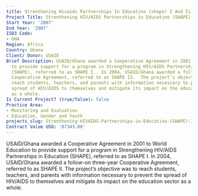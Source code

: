```yaml
---
title: Strenthening Hivaids Partnerships In Educatino (shape) I And Ii Evaluation
Project Title: Strenthening HIV/AIDS Partnerships in Educatino (SHAPE) I and II Evaluation
Start Year: '2007'
End Year: '2007'
ISO3 Code:
- GHA
Region: Africa
Country: Ghana
Client/ Donor: USAID
Brief Description: USAID/Ghana awarded a Cooperative Agreement in 2001 to World Education
  to provide support for a program in Strengthening HIV/AIDS Partnerships in Education
  (SHAPE), referred to as SHAPE I.  In 2004, USAID/Ghana awarded a follow-on three-year
  Cooperative Agreement, referred to as SHAPE II.  The project’s objective was to
  reach students, teachers, and parents with information necessary to prevent the
  spread of HIV/AIDS to themselves and mitigate its impact on the education sector
  as a whole.
Is Current Project? (true/false): false
Practice Area:
- Monitoring and Evaluation
- Education, Gender and Youth
projects_slug: Strenthening-HIVAIDS-Partnerships-in-Educatino-(SHAPE)-I-and-II-Evaluation
Contract Value USD: '87343.00'
---
```


USAID/Ghana awarded a Cooperative Agreement in 2001 to World Education to provide support for a program in Strengthening HIV/AIDS Partnerships in Education (SHAPE), referred to as SHAPE I.  In 2004, USAID/Ghana awarded a follow-on three-year Cooperative Agreement, referred to as SHAPE II.  The project’s objective was to reach students, teachers, and parents with information necessary to prevent the spread of HIV/AIDS to themselves and mitigate its impact on the education sector as a whole.